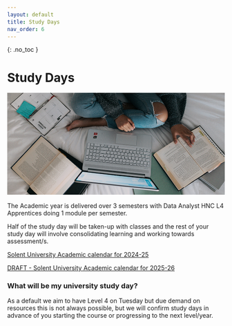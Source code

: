 ```yaml
---
layout: default
title: Study Days
nav_order: 6
---
```


{: .no_toc }

# Study Days

![windows-v94mlgvsza4-unsplash.jpg](./images/windows-v94mlgvsza4-unsplash.jpg)

The Academic year is delivered over 3 semesters with Data Analyst HNC L4 Apprentices doing 1 module per semester.

Half of the study day will be taken-up with classes and the rest of your study day will involve consolidating learning and working towards assessment/s.


[Solent University Academic calendar for 2024-25](https://students.solent.ac.uk/official-documents/policy-governance-and-information/academic-calendar-2024-25.pdf)

[DRAFT - Solent University Academic calendar for 2025-26](https://students.solent.ac.uk/official-documents/policy-governance-and-information/academic-calendar-2025-26.pdf)

### What will be my university study day?

As a default we aim to have Level 4 on Tuesday but due demand on resources this is not always possible, but we will confirm study days in advance of you starting the course or progressing to the next level/year.

